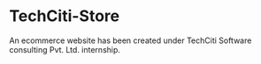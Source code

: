 # TechCiti-Store
An ecommerce website has been created under TechCiti Software consulting Pvt. Ltd. internship.
